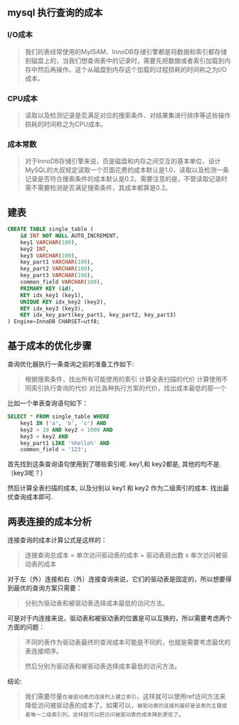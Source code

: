 ## mysql 执行查询的成本

### I/O成本

> 我们的表经常使用的MyISAM、InnoDB存储引擎都是将数据和索引都存储到磁盘上的，当我们想查询表中的记录时，需要先把数据或者索引加载到内存中然后再操作。这个从磁盘到内存这个加载的过程损耗的时间称之为I/O成本。

### CPU成本

> 读取以及检测记录是否满足对应的搜索条件、对结果集进行排序等这些操作损耗的时间称之为CPU成本。

### 成本常数

> 对于InnoDB存储引擎来说，页是磁盘和内存之间交互的基本单位，设计MySQL的大叔规定读取一个页面花费的成本默认是1.0，读取以及检测一条记录是否符合搜索条件的成本默认是0.2。需要注意的是，不管读取记录时需不需要检测是否满足搜索条件，其成本都算是0.2。

## 建表

```sql
CREATE TABLE single_table (
    id INT NOT NULL AUTO_INCREMENT,
    key1 VARCHAR(100),
    key2 INT,
    key3 VARCHAR(100),
    key_part1 VARCHAR(100),
    key_part2 VARCHAR(100),
    key_part3 VARCHAR(100),
    common_field VARCHAR(100),
    PRIMARY KEY (id),
    KEY idx_key1 (key1),
    UNIQUE KEY idx_key2 (key2),
    KEY idx_key3 (key3),
    KEY idx_key_part(key_part1, key_part2, key_part3)
) Engine=InnoDB CHARSET=utf8;
```

## 基于成本的优化步骤

查询优化器执行一条查询之前的准备工作如下:

> 根据搜索条件，找出所有可能使用的索引
> 计算全表扫描的代价
> 计算使用不同索引执行查询的代价
> 对比各种执行方案的代价，找出成本最低的那一个

比如一个单表查询语句如下：

```sql
SELECT * FROM single_table WHERE 
    key1 IN ('a', 'b', 'c') AND 
    key2 > 10 AND key2 < 1000 AND 
    key3 > key2 AND 
    key_part1 LIKE '%hello%' AND
    common_field = '123';
```

首先找到这条查询语句使用到了哪些索引呢. key1,和 key2都是, 其他的均不是.（key3呢？）

然后计算全表扫描的成本, 以及分别以 key1 和 key2 作为二级索引的成本. 找出最优查询成本即可.

## 两表连接的成本分析

连接查询的成本计算公式是这样的：

> 连接查询总成本 = 单次访问驱动表的成本 + 驱动表扇出数 x 单次访问被驱动表的成本

对于左（外）连接和右（外）连接查询来说，它们的驱动表是固定的，所以想要得到最优的查询方案只需要：

> 分别为驱动表和被驱动表选择成本最低的访问方法。

可是对于内连接来说，驱动表和被驱动表的位置是可以互换的，所以需要考虑两个方面的问题：

> 不同的表作为驱动表最终的查询成本可能是不同的，也就是需要考虑最优的表连接顺序。
>
> 然后分别为驱动表和被驱动表选择成本最低的访问方法。

结论:

> 我们需要尽量`在被驱动表的连接列上建立索引`，这样就可以使用ref访问方法来降低访问被驱动表的成本了。如果可以，`被驱动表的连接列最好是该表的主键或者唯一二级索引列，这样就可以把访问被驱动表的成本降到更低了`。